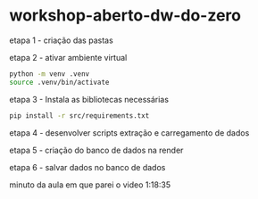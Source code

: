 # workshop-aberto-dw-do-zero

etapa 1 - criação das pastas

etapa 2 - ativar ambiente virtual
```bash
python -m venv .venv
source .venv/bin/activate
```

etapa 3 - Instala as bibliotecas necessárias
```bash
pip install -r src/requirements.txt
```

etapa 4 - desenvolver scripts extração e carregamento de dados

etapa 5 - criação do banco de dados na render

etapa 6 - salvar dados no banco de dados


minuto da aula em que parei o video 1:18:35


